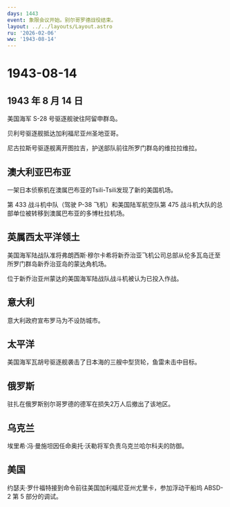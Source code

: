 ```yaml
---
days: 1443
event: 象限会议开始。别尔哥罗德战役结束。
layout: ../../layouts/Layout.astro
ru: '2026-02-06'
ww: '1943-08-14'
---
```


# 1943-08-14

## 1943 年 8 月 14 日

美国海军 S-28 号驱逐舰驶往阿留申群岛。

贝利号驱逐舰抵达加利福尼亚州圣地亚哥。

尼古拉斯号驱逐舰离开图拉吉，护送部队前往所罗门群岛的维拉拉维拉。

## 澳大利亚巴布亚

一架日本侦察机在澳属巴布亚的Tsili-Tsili发现了新的美国机场。

第 433 战斗机中队（驾驶 P-38 飞机）和美国陆军航空队第 475
战斗机大队的总部单位被转移到澳属巴布亚的多博杜拉机场。

## 英属西太平洋领土

美国海军陆战队准将弗朗西斯·穆尔卡希将新乔治亚飞机公司总部从伦多瓦岛迁至所罗门群岛新乔治亚岛的蒙达角机场。

位于新乔治亚州蒙达的美国海军陆战队战斗机被认为已投入作战。

## 意大利

意大利政府宣布罗马为不设防城市。

## 太平洋

美国海军瓦胡号驱逐舰袭击了日本海的三艘中型货轮，鱼雷未击中目标。

## 俄罗斯

驻扎在俄罗斯别尔哥罗德的德军在损失2万人后撤出了该地区。

## 乌克兰

埃里希·冯·曼施坦因任命奥托·沃勒将军负责乌克兰哈尔科夫的防御。

## 美国

约瑟夫·罗什福特接到命令前往美国加利福尼亚州尤里卡，参加浮动干船坞 ABSD-2
第 5 部分的调试。
